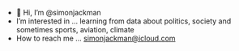 - 👋 Hi, I’m @simonjackman
- I’m interested in ... learning from data about politics, society and sometimes sports, aviation, climate
- How to reach me ... simonjackman@icloud.com

<!---
simonjackman/simonjackman is a ✨ special ✨ repository because its `README.md` (this file) appears on your GitHub profile.
You can click the Preview link to take a look at your changes.
--->
